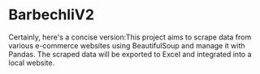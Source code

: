 # BarbechliV2
Certainly, here's a concise version:This project aims to scrape data from various e-commerce websites using BeautifulSoup and manage it with Pandas. The scraped data will be exported to Excel and integrated into a local website.
